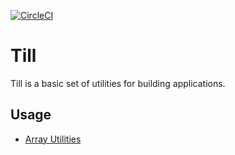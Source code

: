 [![CircleCI](https://circleci.com/gh/bummmble/Till.svg?style=svg)](https://circleci.com/gh/bummmble/Till)

# Till

Till is a basic set of utilities for building applications.

## Usage

- [Array Utilities](https://github.com/bummmble/Till/tree/master/src/array)

